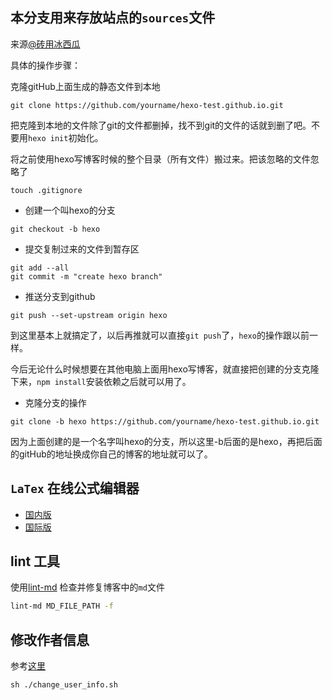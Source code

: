 ## 本分支用来存放站点的`sources`文件

来源[@砖用冰西瓜](http://www.jianshu.com/p/beb8d611340a)

具体的操作步骤：

克隆gitHub上面生成的静态文件到本地
```shell
git clone https://github.com/yourname/hexo-test.github.io.git
```
把克隆到本地的文件除了git的文件都删掉，找不到git的文件的话就到删了吧。不要用`hexo init`初始化。

将之前使用hexo写博客时候的整个目录（所有文件）搬过来。把该忽略的文件忽略了
```shell
touch .gitignore
```
- 创建一个叫hexo的分支
```shell
git checkout -b hexo
```
- 提交复制过来的文件到暂存区
```shell
git add --all
git commit -m "create hexo branch"
```
- 推送分支到github
```shell
git push --set-upstream origin hexo
```
到这里基本上就搞定了，以后再推就可以直接`git push`了，`hexo`的操作跟以前一样。

今后无论什么时候想要在其他电脑上面用hexo写博客，就直接把创建的分支克隆下来，`npm install`安装依赖之后就可以用了。

- 克隆分支的操作
```shell
git clone -b hexo https://github.com/yourname/hexo-test.github.io.git
```
因为上面创建的是一个名字叫hexo的分支，所以这里-b后面的是hexo，再把后面的gitHub的地址换成你自己的博客的地址就可以了。

## `LaTex` 在线公式编辑器

- [国内版](http://latex.91maths.com/)
- [国际版](http://latex.codecogs.com/eqneditor/editor.php)

## lint 工具

使用[lint-md](https://github.com/hustcc/lint-md) 检查并修复博客中的`md`文件
```bash
lint-md MD_FILE_PATH -f
```

## 修改作者信息
参考[这里](https://stackoverflow.com/questions/750172/how-to-change-the-author-and-committer-name-and-e-mail-of-multiple-commits-in-gi)     
```shell
sh ./change_user_info.sh
```
